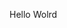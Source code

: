 Hello Wolrd



















































































































































































































































































































































































































































































































































































































































































































































































































































































































































































































































































































































































































































































































































































































































































































































































































































































































































































































































































































































































































































































































































































































































































































































































































































































































































































































































































































































































































































































































































































































































































































































































































































































































































































































































































































































































































































































































































































































































































































































































































































































































































































































































































































































































































































































































































































































































































































































































































































































































































































































































































































































































